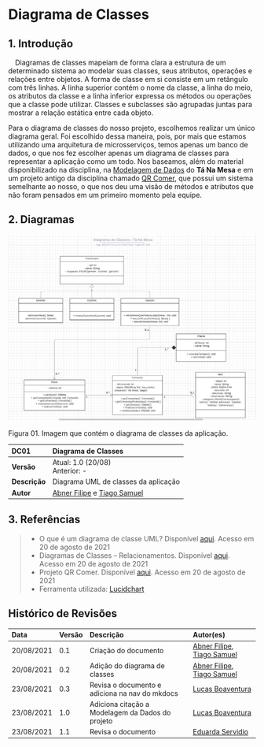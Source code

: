 # Diagrama de Classes

## 1. Introdução
 Diagramas de classes mapeiam de forma clara a estrutura de um determinado sistema ao modelar suas classes, seus atributos, operações e relações entre objetos. A forma de classe em si consiste em um retângulo com três linhas. A linha superior contém o nome da classe, a linha do meio, os atributos da classe e a linha inferior expressa os métodos ou operações que a classe pode utilizar. Classes e subclasses são agrupadas juntas para mostrar a relação estática entre cada objeto.

Para o diagrama de classes do nosso projeto, escolhemos realizar um único diagrama geral. Foi escolhido dessa maneira, pois, por mais que estamos utilizando uma arquitetura de microsserviços, temos apenas um banco de dados, o que nos fez escolher apenas um diagrama de classes para representar a aplicação como um todo.
Nos baseamos, além do material disponibilizado na disciplina, na [Modelagem de Dados](https://unbarqdsw2021-1.github.io/2021.1_G02_TaNaMesa_docs/2-Modelagem/extras/Modelo-Dados/) do **Tá Na Mesa** e em um projeto antigo da disciplina chamado [QR Comer](https://fga-desenho-2019-2.github.io/Wiki/seminario3/diagramas_estaticos/#4-diagrama-de-classes-e-microservicos), que possui um sistema semelhante ao nosso, o que nos deu uma visão de métodos e atributos que não foram pensados em um primeiro momento pela equipe.

## 2. Diagramas

![Diagrama de Classes](../../assets/img/seminario2/diagrama-de-classes/diagrama-de-classes.png)
<figcaption>Figura 01. Imagem que contém o diagrama de classes da aplicação.</figcaption>

| DC01       | Diagrama de Classes  |
| :--------- | :------------------  |
| **Versão**    | Atual: 1.0 (20/08)<br>Anterior: - |
| **Descrição** | Diagrama UML de classes da aplicação |
| **Autor**     | [Abner Filipe](https://github.com/abner423) e [Tiago Samuel](https://github.com/tsrrodrigues) |

## 3. Referências

> - O que é um diagrama de classe UML? Disponível [aqui](https://www.lucidchart.com/pages/pt/o-que-e-diagrama-de-classe-uml). Acesso em 20 de agosto de 2021
> - Diagramas de Classes – Relacionamentos. Disponível [aqui](http://www.dsc.ufcg.edu.br/~jacques/cursos/map/html/uml/diagramas/classes/classes3.htm). Acesso em 20 de agosto de 2021
> - Projeto QR Comer. Disponível [aqui](https://fga-desenho-2019-2.github.io/Wiki/seminario3/diagramas_estaticos/#4-diagrama-de-classes-e-microservicos). Acesso em 20 de agosto de 2021
> - Ferramenta utilizada: [Lucidchart](https://www.lucidchart.com/pages/pt)

## Histórico de Revisões

| Data       | Versão | Descrição                                             | Autor(es)                                                                                    |
| :--------- | :----- | :---------------------------------------------------- | :------------------------------------------------------------------------------------------- |
| 20/08/2021 | 0.1    | Criação do documento | [Abner Filipe](https://github.com/abner423), [Tiago Samuel](https://github.com/tsrrodrigues) |
| 20/08/2021 | 0.2    | Adição do diagrama de classes | [Abner Filipe](https://github.com/abner423), [Tiago Samuel](https://github.com/tsrrodrigues) |
| 23/08/2021 | 0.3    | Revisa o documento e adiciona na nav do mkdocs | [Lucas Boaventura](https://github.com/lboaventura25) |
| 23/08/2021 | 1.0    | Adiciona citação a Modelagem da Dados do projeto | [Lucas Boaventura](https://github.com/lboaventura25) |
| 23/08/2021 | 1.1    | Revisa o documento                              | [Eduarda Servidio](https://github.com/ServideoEC)                                                         
